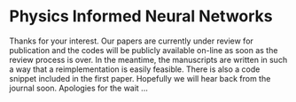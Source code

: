 # Physics Informed Neural Networks

Thanks for your interest. Our papers are currently under review for publication and the codes will be publicly available on-line as soon as the review process is over. In the meantime, the manuscripts are written in such a way that a reimplementation is easily feasible. There is also a code snippet included in the first paper. Hopefully we will hear back from the journal soon. Apologies for the wait ...
